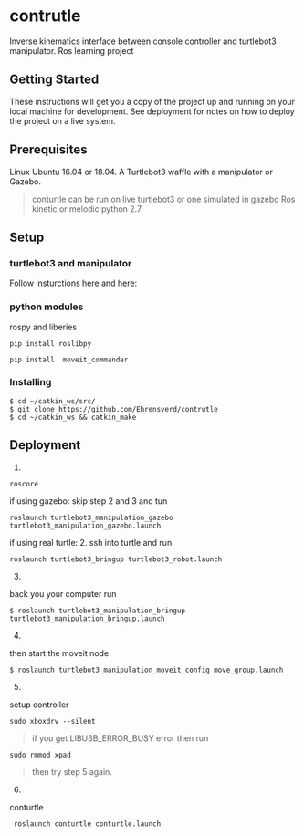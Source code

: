 # contrutle
Inverse kinematics interface between console controller and turtlebot3 manipulator. Ros learning project


## Getting Started

These instructions will get you a copy of the project up and running on your local machine for development. See deployment for notes on how to deploy the project on a live system.

## Prerequisites

Linux Ubuntu 16.04 or 18.04.
A Turtlebot3 waffle with a manipulator or Gazebo.
> conturtle can be run on live turtlebot3 or one simulated in gazebo
Ros kinetic or melodic
python 2.7


## Setup



### turtlebot3 and manipulator
Follow insturctions [here](https://emanual.robotis.com/docs/en/platform/turtlebot3/pc_setup/) and [here](
https://emanual.robotis.com/docs/en/platform/turtlebot3/manipulation/#software-setup):

### python modules
rospy and liberies
```
pip install roslibpy
```

```
pip install  moveit_commander
```

### Installing

```
$ cd ~/catkin_ws/src/
$ git clone https://github.com/Ehrensverd/contrutle
$ cd ~/catkin_ws && catkin_make
```


## Deployment

1.
```
roscore
```
if using gazebo:
skip step 2 and 3 and tun
```
roslaunch turtlebot3_manipulation_gazebo turtlebot3_manipulation_gazebo.launch
```

if using real turtle:
2.
ssh into turtle and run
```
roslaunch turtlebot3_bringup turtlebot3_robot.launch
```
3.
back you your computer run
```
$ roslaunch turtlebot3_manipulation_bringup turtlebot3_manipulation_bringup.launch
```
4.
then start the moveit node
```
$ roslaunch turtlebot3_manipulation_moveit_config move_group.launch
```

5.
setup controller
```
sudo xboxdrv --silent
```
>if you get LIBUSB_ERROR_BUSY error then run 
```
sudo rmmod xpad
```
>then try step 5 again.


6.
conturtle
```
 roslaunch conturtle conturtle.launch
```
